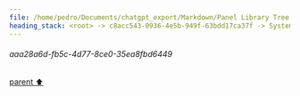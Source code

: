 ```yaml
---
file: /home/pedro/Documents/chatgpt_export/Markdown/Panel Library Tree Widgets.md
heading_stack: <root> -> c8acc543-0936-4e5b-949f-63bdd17ca37f -> System -> 836d14e2-cd23-4e65-b576-968c4d21c011 -> System -> aaa2a72b-1dee-418c-97aa-a60d9d5e6556 -> User -> d7950aac-5b31-4345-b6e2-073af196bf07 -> Assistant -> 5c0fe831-66bd-4875-ab02-bf63677de320 -> Tool -> d4100a41-3080-472e-8fd2-f6575d5cb247 -> Assistant -> 6c82266e-18dc-46e8-bf72-ed43bf6429cb -> Tool -> 6eb26701-44ab-46f7-8287-ccc2759e3192 -> Tool -> 1961b65b-07da-42ed-aed8-265b79ab36d7 -> Assistant -> aaa27249-59e3-4674-8f27-483ef1acc388 -> User -> 0b4db45f-c56e-4af9-9def-37ad60a4fa8c -> Assistant -> aaa28a6d-fb5c-4d77-8ce0-35ea8fbd6449
---
```

###### aaa28a6d-fb5c-4d77-8ce0-35ea8fbd6449
[parent ⬆️](#0b4db45f-c56e-4af9-9def-37ad60a4fa8c)

